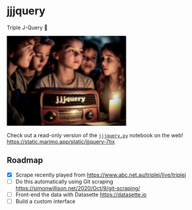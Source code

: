 # jjjquery

Triple J-Query 🥁

![](image.jpeg)

Check out a read-only version of the [`jjjquery.py`](jjjquery.py) notebook on the web! https://static.marimo.app/static/jjjquery-7tix


## Roadmap

- [x] Scrape recently played from https://www.abc.net.au/triplej/live/triplej
- [ ] Do this automatically using Git scraping https://simonwillison.net/2020/Oct/9/git-scraping/
- [ ] Front-end the data with Datasette https://datasette.io
- [ ] Build a custom interface
